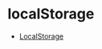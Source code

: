 # localStorage

* [LocalStorage](/uxp/reference-js/Modules/uxp/Key-Value%20Storage/localStorage/LocalStorage/)
